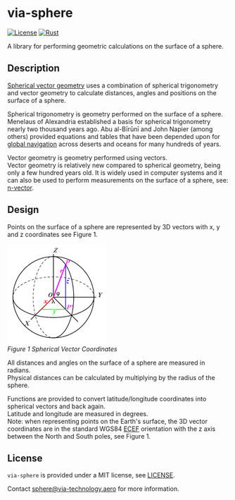 # via-sphere

[![License](https://img.shields.io/badge/License-MIT-blue)](https://opensource.org/license/mit/)
[![Rust](https://github.com/kenba/via-sphere-rs/actions/workflows/rust.yml/badge.svg)](https://github.com/kenba/via-sphere-rs/actions)

A library for performing geometric calculations on the surface of a sphere.

## Description

[Spherical vector geometry](docs/Spherical_Vector_Geometry.md) uses a combination
of spherical trigonometry and vector geometry to calculate distances, angles and
positions on the surface of a sphere.

Spherical trigonometry is geometry performed on the surface of a sphere.  
Menelaus of Alexandria established a basis for spherical trigonometry nearly two thousand years ago.
Abu al-Bīrūnī and John Napier (among others) provided equations and tables that have been depended
upon for [global navigation](docs/Global_Navigation.md) across deserts and oceans for
many hundreds of years.

Vector geometry is geometry performed using vectors.  
Vector geometry is relatively new compared to spherical geometry,
being only a few hundred years old.
It is widely used in computer systems and it can also be used to
perform measurements on the surface of a sphere, see:
[n-vector](http://www.navlab.net/nvector/).

## Design

Points on the surface of a sphere are represented by 3D vectors with x, y and z
coordinates see Figure 1.

![Spherical Vector Coordinates](docs/images/ECEF_coordinates.png)  
*Figure 1 Spherical Vector Coordinates*

All distances and angles on the surface of a sphere are measured in radians.  
Physical distances can be calculated by multiplying by the radius of the sphere.

Functions are provided to convert latitude/longitude coordinates into
spherical vectors and back again.  
Latitude and longitude are measured in degrees.  
Note: when representing points on the Earth's surface, the 3D vector coordinates
are in the standard WGS84 [ECEF](https://en.wikipedia.org/wiki/ECEF)
orientation with the z axis between the North and South poles, see Figure 1.

## License

`via-sphere` is provided under a MIT license, see [LICENSE](LICENSE.txt).

Contact <sphere@via-technology.aero> for more information.
